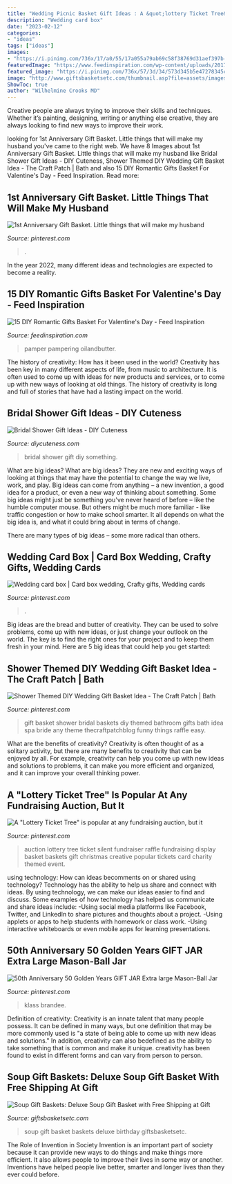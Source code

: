 ```yaml
---
title: "Wedding Picnic Basket Gift Ideas : A &quot;lottery Ticket Tree&quot; Is Popular At Any Fundraising Auction, But It"
description: "Wedding card box"
date: "2023-02-12"
categories:
- "ideas"
tags: ["ideas"]
images:
- "https://i.pinimg.com/736x/17/a0/55/17a055a79ab69c58f38769d31aef397b--lottery-ticket-tree-silent-auction.jpg?b=t"
featuredImage: "https://www.feedinspiration.com/wp-content/uploads/2017/01/DIY-Spa-Pamper-Gift-Basket.jpg"
featured_image: "https://i.pinimg.com/736x/57/3d/34/573d345b5e47278345c19333d5dbfc81--st-anniversary-gifts-fails.jpg"
image: "http://www.giftsbasketsetc.com/thumbnail.asp?file=assets/images/deluxesoupsgiftbasket10.jpg&amp;maxx=300&amp;maxy=0"
ShowToc: true
author: "Wilhelmine Crooks MD"
---
```



Creative people are always trying to improve their skills and techniques. Whether it’s painting, designing, writing or anything else creative, they are always looking to find new ways to improve their work.

	

		
looking for 1st Anniversary Gift Basket. Little things that will make my husband you've came to the right web. We have 8 Images about 1st Anniversary Gift Basket. Little things that will make my husband like Bridal Shower Gift Ideas - DIY Cuteness, Shower Themed DIY Wedding Gift Basket Idea - The Craft Patch | Bath and also 15 DIY Romantic Gifts Basket For Valentine&#039;s Day - Feed Inspiration. Read more:
		
    
## 1st Anniversary Gift Basket. Little Things That Will Make My Husband

<img loading=lazy src="https://i.pinimg.com/736x/57/3d/34/573d345b5e47278345c19333d5dbfc81--st-anniversary-gifts-fails.jpg" onerror="this.onerror=null;this.src='https://tse1.mm.bing.net/th?id=OIP.7JGmLr5cBXVKa49YFvHX9AHaJ3&amp;pid=15.1';" alt="1st Anniversary Gift Basket. Little things that will make my husband">

_Source: pinterest.com_

>. 

	

In the year 2022, many different ideas and technologies are expected to become a reality.

    
## 15 DIY Romantic Gifts Basket For Valentine&#039;s Day - Feed Inspiration

<img loading=lazy src="https://www.feedinspiration.com/wp-content/uploads/2017/01/DIY-Spa-Pamper-Gift-Basket.jpg" onerror="this.onerror=null;this.src='https://tse1.mm.bing.net/th?id=OIP.CL6d6h0L-e5HNoGeJEMwDwHaJe&amp;pid=15.1';" alt="15 DIY Romantic Gifts Basket For Valentine&#039;s Day - Feed Inspiration">

_Source: feedinspiration.com_

>pamper pampering oilandbutter. 

	

The history of creativity: How has it been used in the world?
Creativity has been key in many different aspects of life, from music to architecture. It is often used to come up with ideas for new products and services, or to come up with new ways of looking at old things. The history of creativity is long and full of stories that have had a lasting impact on the world.

    
## Bridal Shower Gift Ideas - DIY Cuteness

<img loading=lazy src="https://diycuteness.com/wp-content/uploads/2019/12/bridal-shower-gift-ideas-3.jpg" onerror="this.onerror=null;this.src='https://tse4.mm.bing.net/th?id=OIP.uSJumU6qPYSUtrd4DdGMfwHaLg&amp;pid=15.1';" alt="Bridal Shower Gift Ideas - DIY Cuteness">

_Source: diycuteness.com_

>bridal shower gift diy something. 

	

What are big ideas?
What are big ideas? They are new and exciting ways of looking at things that may have the potential to change the way we live, work, and play. Big ideas can come from anything – a new invention, a good idea for a product, or even a new way of thinking about something.
Some big ideas might just be something you've never heard of before – like the humble computer mouse. But others might be much more familiar - like traffic congestion or how to make school smarter. It all depends on what the big idea is, and what it could bring about in terms of change.

There are many types of big ideas – some more radical than others.

    
## Wedding Card Box | Card Box Wedding, Crafty Gifts, Wedding Cards

<img loading=lazy src="https://i.pinimg.com/736x/69/b1/41/69b141270c3384368945d3a22afc3b68--wedding-card-boxes-wedding-cards.jpg" onerror="this.onerror=null;this.src='https://tse2.mm.bing.net/th?id=OIP.TsvVTWUQBApyppKocwi-7gHaJ3&amp;pid=15.1';" alt="Wedding card box | Card box wedding, Crafty gifts, Wedding cards">

_Source: pinterest.com_

>. 

	

Big ideas are the bread and butter of creativity. They can be used to solve problems, come up with new ideas, or just change your outlook on the world. The key is to find the right ones for your project and to keep them fresh in your mind. Here are 5 big ideas that could help you get started: 

    
## Shower Themed DIY Wedding Gift Basket Idea - The Craft Patch | Bath

<img loading=lazy src="https://i.pinimg.com/736x/05/17/9b/05179be1e97f096a863ac285e7eb896b.jpg" onerror="this.onerror=null;this.src='https://tse4.mm.bing.net/th?id=OIP.p0M9iVezZZ2ws7kF6__FsAHaG_&amp;pid=15.1';" alt="Shower Themed DIY Wedding Gift Basket Idea - The Craft Patch | Bath">

_Source: pinterest.com_

>gift basket shower bridal baskets diy themed bathroom gifts bath idea spa bride any theme thecraftpatchblog funny things raffle easy. 

	

What are the benefits of creativity?
Creativity is often thought of as a solitary activity, but there are many benefits to creativity that can be enjoyed by all. For example, creativity can help you come up with new ideas and solutions to problems, it can make you more efficient and organized, and it can improve your overall thinking power.

    
## A &quot;Lottery Ticket Tree&quot; Is Popular At Any Fundraising Auction, But It

<img loading=lazy src="https://i.pinimg.com/736x/17/a0/55/17a055a79ab69c58f38769d31aef397b--lottery-ticket-tree-silent-auction.jpg?b=t" onerror="this.onerror=null;this.src='https://tse3.mm.bing.net/th?id=OIP.Q7sopL_wIiABwMU0c9hfSgHaM3&amp;pid=15.1';" alt="A &quot;Lottery Ticket Tree&quot; is popular at any fundraising auction, but it">

_Source: pinterest.com_

>auction lottery tree ticket silent fundraiser raffle fundraising display basket baskets gift christmas creative popular tickets card charity themed event. 

	

using technology: How can ideas becomments on or shared using technology?
Technology has the ability to help us share and connect with ideas. By using technology, we can make our ideas easier to find and discuss. Some examples of how technology has helped us communicate and share ideas include: 
-Using social media platforms like Facebook, Twitter, and LinkedIn to share pictures and thoughts about a project. 
-Using applets or apps to help students with homework or class work. 
-Using interactive whiteboards or even mobile apps for learning presentations.

    
## 50th Anniversary 50 Golden Years GIFT JAR Extra Large Mason-Ball Jar

<img loading=lazy src="https://i.pinimg.com/736x/03/b8/19/03b819bce3d0c699148282fec832028b.jpg" onerror="this.onerror=null;this.src='https://tse3.mm.bing.net/th?id=OIP.5nCsHVYrIuxm1c63To_HwgHaJ3&amp;pid=15.1';" alt="50th Anniversary 50 Golden Years GIFT JAR Extra large Mason-Ball Jar">

_Source: pinterest.com_

>klass brandee. 

	

Definition of creativity:
Creativity is an innate talent that many people possess. It can be defined in many ways, but one definition that may be more commonly used is "a state of being able to come up with new ideas and solutions." In addition, creativity can also bedefined as the ability to take something that is common and make it unique. creativity has been found to exist in different forms and can vary from person to person.

    
## Soup Gift Baskets: Deluxe Soup Gift Basket With Free Shipping At Gift

<img loading=lazy src="http://www.giftsbasketsetc.com/thumbnail.asp?file=assets/images/deluxesoupsgiftbasket10.jpg&amp;maxx=300&amp;maxy=0" onerror="this.onerror=null;this.src='https://tse4.mm.bing.net/th?id=OIP.AOjuez4HRkA-q6rHB0X3ZgAAAA&amp;pid=15.1';" alt="Soup Gift Baskets: Deluxe Soup Gift Basket with Free Shipping at Gift">

_Source: giftsbasketsetc.com_

>soup gift basket baskets deluxe birthday giftsbasketsetc. 

	

The Role of Invention in Society
Invention is an important part of society because it can provide new ways to do things and make things more efficient. It also allows people to improve their lives in some way or another. Inventions have helped people live better, smarter and longer lives than they ever could before.

